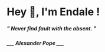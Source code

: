 <h1 title="head"> Hey 👋, I'm Endale !</h1>

**<h5><i>" Never find fault with the absent. "</i></h5>**

*<b>___ Alexander Pope ___</b>*
